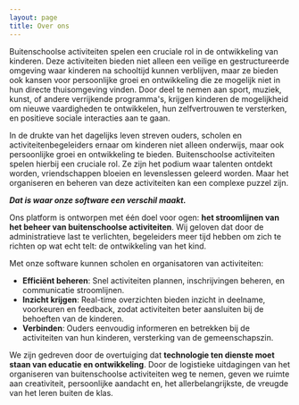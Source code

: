 ```yaml
---
layout: page
title: Over ons
---
```


Buitenschoolse activiteiten spelen een cruciale rol in de ontwikkeling van kinderen. Deze activiteiten bieden niet alleen een veilige en gestructureerde omgeving waar kinderen na schooltijd kunnen verblijven, maar ze bieden ook kansen voor persoonlijke groei en ontwikkeling die ze mogelijk niet in hun directe thuisomgeving vinden. Door deel te nemen aan sport, muziek, kunst, of andere verrijkende programma's, krijgen kinderen de mogelijkheid om nieuwe vaardigheden te ontwikkelen, hun zelfvertrouwen te versterken, en positieve sociale interacties aan te gaan.

In de drukte van het dagelijks leven streven ouders, scholen en activiteitenbegeleiders ernaar om kinderen niet alleen onderwijs, maar ook persoonlijke groei en ontwikkeling te bieden. Buitenschoolse activiteiten spelen hierbij een cruciale rol. Ze zijn het podium waar talenten ontdekt worden, vriendschappen bloeien en levenslessen geleerd worden. Maar het organiseren en beheren van deze activiteiten kan een complexe puzzel zijn.

__*Dat is waar onze software een verschil maakt.*__

Ons platform is ontworpen met één doel voor ogen: __het stroomlijnen van het beheer van buitenschoolse activiteiten__. Wij geloven dat door de administratieve last te verlichten, begeleiders meer tijd hebben om zich te richten op wat echt telt: de ontwikkeling van het kind.

Met onze software kunnen scholen en organisatoren van activiteiten:

- __Efficiënt beheren__: Snel activiteiten plannen, inschrijvingen beheren, en communicatie stroomlijnen.
- __Inzicht krijgen__: Real-time overzichten bieden inzicht in deelname, voorkeuren en feedback, zodat activiteiten beter aansluiten bij de behoeften van de kinderen.
- __Verbinden__: Ouders eenvoudig informeren en betrekken bij de activiteiten van hun kinderen, versterking van de gemeenschapszin.

We zijn gedreven door de overtuiging dat __technologie ten dienste moet staan van educatie en ontwikkeling__. Door de logistieke uitdagingen van het organiseren van buitenschoolse activiteiten weg te nemen, geven we ruimte aan creativiteit, persoonlijke aandacht en, het allerbelangrijkste, de vreugde van het leren buiten de klas.

<!-- Wij zijn niet alleen een softwareaanbieder; we zijn partners in de missie om de volgende generatie te inspireren en te ondersteunen. Ontdek vandaag nog hoe onze software uw buitenschoolse activiteiten kan transformeren en kan bijdragen aan een rijker leerlandschap voor elk kind. -->
